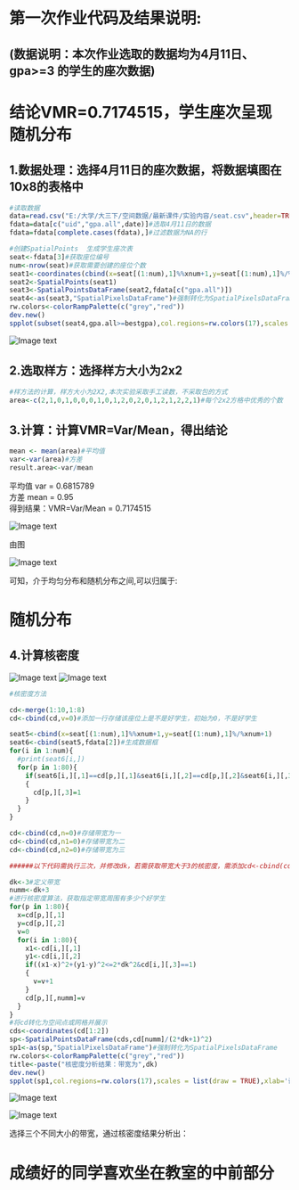 
# 第一次作业代码及结果说明:

## (数据说明：本次作业选取的数据均为4月11日、gpa>=3 的学生的座次数据)

# 结论VMR=0.7174515，学生座次呈现  随机分布


## 1.数据处理：选择4月11日的座次数据，将数据填图在10x8的表格中

```R
#读取数据
data=read.csv("E:/大学/大三下/空间数据/最新课件/实验内容/seat.csv",header=TRUE)
fdata=data[c("uid","gpa.all",date)]#选取4月11日的数据
fdata=fdata[complete.cases(fdata),]#过滤数据为NA的行

#创建SpatialPoints  生成学生座次表
seat<-fdata[3]#获取座位编号
num<-nrow(seat)#获取需要创建的座位个数
seat1<-coordinates(cbind(x=seat[(1:num),1]%%xnum+1,y=seat[(1:num),1]%/%xnum+1))#生成座位
seat2<-SpatialPoints(seat1)
seat3<-SpatialPointsDataFrame(seat2,fdata[c("gpa.all")])
seat4<-as(seat3,"SpatialPixelsDataFrame")#强制转化为SpatialPixelsDataFrame
rw.colors<-colorRampPalette(c("grey","red"))
dev.new()  
spplot(subset(seat4,gpa.all>=bestgpa),col.regions=rw.colors(17),scales = list(draw = TRUE),xlab="讲台",main="学生座次表")
```

![Image text](https://github.com/cuit201608/Team8_coding/blob/master/folder/%E5%AD%A6%E7%94%9F%E5%BA%A7%E6%AC%A1%E8%A1%A8.png)
      
## 2.选取样方：选择样方大小为2x2 
```R
#样方法的计算，样方大小为2X2,本次实验采取手工读数，不采取包的方式
area<-c(2,1,0,1,0,0,0,1,0,1,2,0,2,0,1,2,1,2,2,1)#每个2x2方格中优秀的个数
```

## 3.计算：计算VMR=Var/Mean，得出结论
```R
mean <- mean(area)#平均值
var<-var(area)#方差
result.area<-var/mean
```
平均值 var = 0.6815789<br>
方差   mean = 0.95<br>
得到结果：VMR=Var/Mean = 0.7174515<br>


![Image text ](https://github.com/cuit201608/Team8_coding/blob/master/folder/%E8%BF%87%E7%A8%8B%E5%9B%BE.png)

由图
      
![Image text ](https://github.com/cuit201608/Team8_coding/blob/master/folder/%E5%88%86%E5%B8%83%E5%9B%BE.png)

可知，介于均匀分布和随机分布之间,可以归属于:
# 随机分布
      
## 4.计算核密度
![Image text ](https://github.com/cuit201608/Team8_coding/blob/master/folder/%E6%A0%B8%E5%AF%86%E5%BA%A6%E5%88%86%E6%9E%90%E8%B5%84%E6%96%991.jpg)
![Image text ](https://github.com/cuit201608/Team8_coding/blob/master/folder/%E6%A0%B8%E5%AF%86%E5%BA%A6%E5%88%86%E6%9E%90%E8%B5%84%E6%96%992.jpg)

```R
#核密度方法

cd<-merge(1:10,1:8)
cd<-cbind(cd,v=0)#添加一行存储该座位上是不是好学生，初始为0，不是好学生

seat5<-cbind(x=seat[(1:num),1]%%xnum+1,y=seat[(1:num),1]%/%xnum+1)
seat6<-cbind(seat5,fdata[2])#生成数据框
for(i in 1:num){
  #print(seat6[i,])
  for(p in 1:80){
    if(seat6[i,][,1]==cd[p,][,1]&seat6[i,][,2]==cd[p,][,2]&seat6[i,][,3]>=bestgpa)
    {
      cd[p,][,3]=1
    }
  }
}

cd<-cbind(cd,n=0)#存储带宽为一
cd<-cbind(cd,n1=0)#存储带宽为二
cd<-cbind(cd,n2=0)#存储带宽为三

######以下代码需执行三次，并修改dk，若需获取带宽大于3的核密度，需添加cd<-cbind(cd,n？=0)

dk<-3#定义带宽
numm<-dk+3
#进行核密度算法，获取指定带宽周围有多少个好学生
for(p in 1:80){
  x=cd[p,][,1]
  y=cd[p,][,2]
  v=0
  for(i in 1:80){
    x1<-cd[i,][,1]
    y1<-cd[i,][,2]
    if((x1-x)^2+(y1-y)^2<=2*dk^2&cd[i,][,3]==1)
    {
      v=v+1
    }
    cd[p,][,numm]=v
  }
}
#将cd转化为空间点或网格并展示
cds<-coordinates(cd[1:2])
sp<-SpatialPointsDataFrame(cds,cd[numm]/(2*dk+1)^2)
sp1<-as(sp,"SpatialPixelsDataFrame")#强制转化为SpatialPixelsDataFrame
rw.colors<-colorRampPalette(c("grey","red"))
title<-paste("核密度分析结果：带宽为",dk)
dev.new()
spplot(sp1,col.regions=rw.colors(17),scales = list(draw = TRUE),xlab='讲台',main=title)#绘制核密度图形
```
![Image text ](https://github.com/cuit201608/Team8_coding/blob/master/folder/%E5%AF%B9%E6%AF%94%E5%9B%BE1.png)

![Image text ](https://github.com/cuit201608/Team8_coding/blob/master/folder/%E5%AF%B9%E6%AF%94%E5%9B%BE.png)
    
选择三个不同大小的带宽，通过核密度结果分析出：

# 成绩好的同学喜欢坐在教室的中前部分

